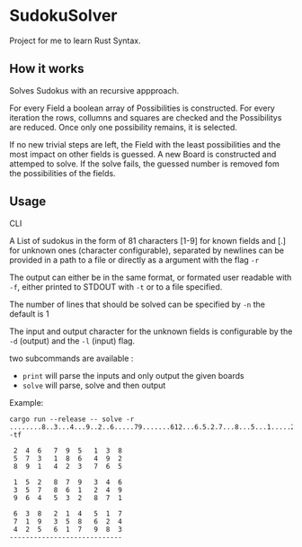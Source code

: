 # SudokuSolver

Project for me to learn Rust Syntax.

## How it works
Solves Sudokus with an recursive appproach.

For every Field a boolean array of Possibilities is constructed.
For every iteration the rows, collumns and squares are checked and the Possibilitys are reduced.
Once only one possibility remains, it is selected.

If no new trivial steps are left, the Field with the least possibilities and the most impact on other fields is guessed.
A new Board is constructed and attemped to solve. If the solve fails, the guessed number is removed fom the possibilities of the fields.

## Usage

CLI

A List of sudokus in the form of 81 characters [1-9] for known fields and [.] for unknown ones (character configurable), 
separated by newlines can be provided in a path to a file or directly as a argument with the flag `-r`

The output can either be in the same format, or formated user readable with `-f`, either printed to STDOUT with `-t` or to a file specified.

The number of lines that should be solved can be specified by `-n` the default is 1

The input and output character for the unknown fields is configurable by the `-d` (output) and the `-l` (input) flag.

two subcommands are available :
- `print` will parse the inputs and only output the given boards
- `solve` will parse, solve and then output

Example:
```shell
cargo run --release -- solve -r ........8..3...4...9..2..6.....79.......612...6.5.2.7...8...5...1.....2.4.5.....3 -tf

 2  4  6   7  9  5   1  3  8 
 5  7  3   1  8  6   4  9  2 
 8  9  1   4  2  3   7  6  5 

 1  5  2   8  7  9   3  4  6 
 3  5  7   8  6  1   2  4  9 
 9  6  4   5  3  2   8  7  1 

 6  3  8   2  1  4   5  1  7 
 7  1  9   3  5  8   6  2  4 
 4  2  5   6  1  7   9  8  3 
----------------------------
```
